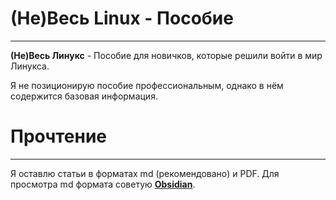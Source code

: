 # (Не)Весь Linux - Пособие
____
**(Не)Весь Линукс** - Пособие для новичков, которые решили войти в мир Линукса.

Я не позиционирую пособие профессиональным, однако в нём содержится базовая информация.

# Прочтение
____
Я оставлю статьи в форматах md (рекомендовано) и PDF. Для просмотра md формата советую [**Obsidian**](https://obsidian.md/).